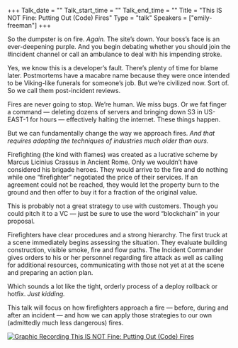 +++
Talk_date = ""
Talk_start_time = ""
Talk_end_time = ""
Title = "This IS NOT Fine: Putting Out (Code) Fires"
Type = "talk"
Speakers = ["emily-freeman"]
+++


So the dumpster is on fire. _Again._ The site’s down. Your boss’s face is an ever-deepening purple. And you begin debating whether you should join the #incident channel or call an ambulance to deal with his impending stroke.

Yes, we know this is a developer’s fault. There’s plenty of time for blame later. Postmortems have a macabre name because they were once intended to be Viking-like funerals for someone’s job. But we’re civilized now. Sort of. So we call them post-incident reviews.

Fires are never going to stop. We’re human. We miss bugs. Or we fat finger a command — deleting dozens of servers and bringing down S3 in US-EAST-1 for hours — effectively halting the internet. These things happen.

But we can fundamentally change the way we approach fires. _And that requires adopting the techniques of industries much older than ours._

Firefighting (the kind with flames) was created as a lucrative scheme by Marcus Licinius Crassus in Ancient Rome. Only we wouldn’t have considered his brigade heroes. They would arrive to the fire and do nothing while one “firefighter” negotiated the price of their services. If an agreement could not be reached, they would let the property burn to the ground and then offer to buy it for a fraction of the original value.

This is probably not a great strategy to use with customers. Though you could pitch it to a VC — just be sure to use the word “blockchain” in your proposal.

Firefighters have clear procedures and a strong hierarchy. The first truck at a scene immediately begins assessing the situation. They evaluate building construction, visible smoke, fire and flow paths. The Incident Commander gives orders to his or her personnel regarding fire attack as well as calling for additional resources, communicating with those not yet at at the scene and preparing an action plan.

Which sounds a lot like the tight, orderly process of a deploy rollback or hotfix. _Just kidding._

This talk will focus on how firefighters approach a fire — before, during and after an incident — and how we can apply those strategies to our own (admittedly much less dangerous) fires.

<a href="https://assets.devopsdays.org/events/2018/toronto/DevOpsDaysTO_May30_2018_EmilyFreeman.jpg" target="_blank"><img src="https://assets.devopsdays.org/events/2018/toronto/DevOpsDaysTO_May30_2018_EmilyFreeman lores.jpg" alt="Graphic Recording This IS NOT Fine: Putting Out (Code) Fires" /></a>